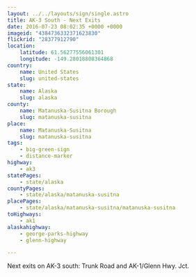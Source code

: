 ```yaml
---
layout: ../../layouts/sign/single.astro
title: AK-3 South - Next Exits
date: 2016-07-23 08:02:35 +0000 +0000
imageid: "4384736332371623830"
flickrid: "28377912790"
location:
    latitude: 61.56277556061301
    longitude: -149.28018808364868
country:
    name: United States
    slug: united-states
state:
    name: Alaska
    slug: alaska
county:
    name: Matanuska-Susitna Borough
    slug: matanuska-susitna
place:
    name: Matanuska-Susitna
    slug: matanuska-susitna
tags:
    - big-green-sign
    - distance-marker
highway:
    - ak3
statePages:
    - state/alaska
countyPages:
    - state/alaska/matanuska-susitna
placePages:
    - state/alaska/matanuska-susitna/matanuska-susitna
toHighways:
    - ak1
alaskahighway:
    - george-parks-highway
    - glenn-highway

---
```

Next exits on AK-3 south: Trunk Road and AK-1/Glenn Hwy. Jct.